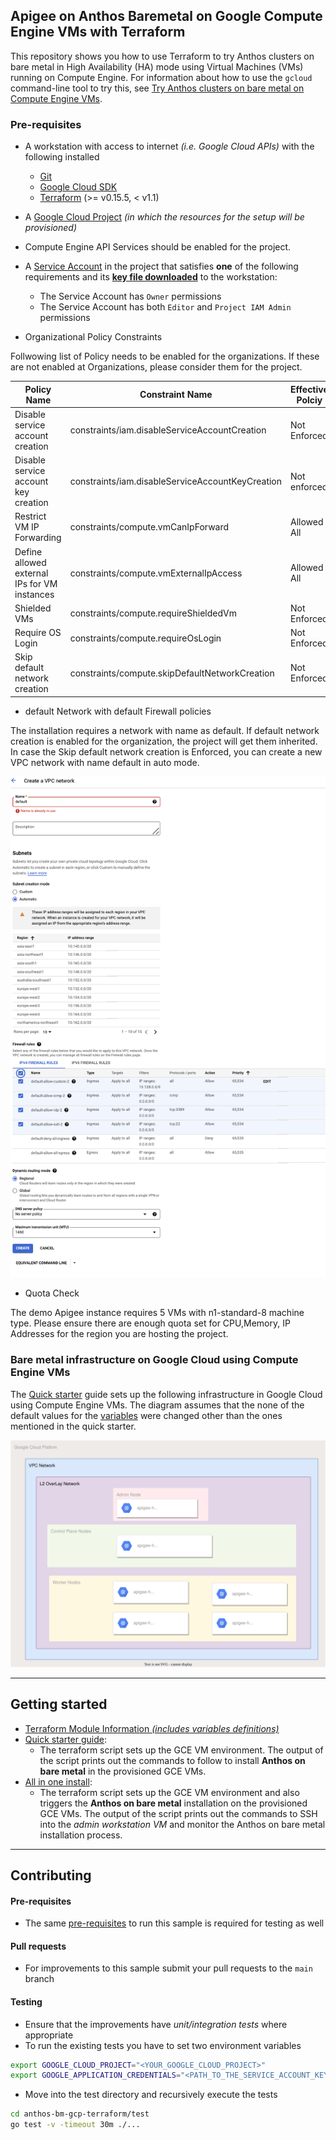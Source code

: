 
## Apigee on Anthos Baremetal on Google Compute Engine VMs with Terraform

This repository shows you how to use Terraform to try Anthos clusters on bare metal in High Availability (HA) mode using Virtual Machines (VMs) running on Compute Engine. For information about how to use the `gcloud` command-line tool to try this, see [Try Anthos clusters on bare metal on Compute Engine VMs](https://cloud.google.com/anthos/clusters/docs/bare-metal/1.6/try/gce-vms).

### Pre-requisites

- A workstation with access to internet _(i.e. Google Cloud APIs)_ with the following installed
  - [Git](https://www.atlassian.com/git/tutorials/install-git)
  - [Google Cloud SDK](https://cloud.google.com/sdk/docs/install)
  - [Terraform](https://learn.hashicorp.com/tutorials/terraform/install-cli) (>= v0.15.5, < v1.1)

- A [Google Cloud Project](https://console.cloud.google.com/cloud-resource-manager?_ga=2.187862184.1029435410.1614837439-1338907320.1614299892) _(in which the resources for the setup will be provisioned)_

- Compute Engine API Services should be enabled for the project.

- A [Service Account](https://cloud.google.com/iam/docs/creating-managing-service-accounts) in the project that satisfies **one** of the following requirements and its **[key file downloaded](docs/create_sa_key.md)** to the workstation:
  - The Service Account has `Owner` permissions
  - The Service Account has both `Editor` and `Project IAM Admin` permissions
- Organizational Policy Constraints 
 
Follwowing list of Policy needs to be enabled for the organizations. If these are not enabled at Organizations, please consider them for the project.

|  Policy Name                                 | Constraint Name                                   | Effective Polciy |
|  ------------------------------------------- | ------------------------------------------------- | ---------------- |
| Disable service account creation             | constraints/iam.disableServiceAccountCreation	   | Not Enforced     |
| Disable service account key creation         | constraints/iam.disableServiceAccountKeyCreation	 | Not enforced     |
| Restrict VM IP Forwarding                    | constraints/compute.vmCanIpForward	               | Allowed All      | 
| Define allowed external IPs for VM instances | constraints/compute.vmExternalIpAccess	           | Allowed All      |
| Shielded VMs                                 | constraints/compute.requireShieldedVm	           | Not Enforced     |
| Require OS Login                             | constraints/compute.requireOsLogin	               | Not Enforced     |
| Skip default network creation                | constraints/compute.skipDefaultNetworkCreation	   | Not Enforced     |

- default Network with default Firewall policies 

The installation requires a network with name as default. If default network creation is enabled for the organization, the project will get them inherited. In case the  Skip default network creation is Enforced, you can create a new VPC network with name default in auto mode. 

![Default Network](docs/images/default_network.png)

- Quota Check 

The demo Apigee instance requires 5 VMs with n1-standard-8 machine type. Please ensure there are enough quota set for CPU,Memory, IP Addresses for the region you are hosting the project.

### Bare metal infrastructure on Google Cloud using Compute Engine VMs

The [Quick starter](docs/quickstart.md) guide sets up the following infrastructure in Google Cloud using Compute Engine VMs. The diagram assumes that the none of the default values for the [variables](variables.tf) were changed other than the ones mentioned in the quick starter.

![Bare metal infrastructure on Google Cloud using Compute Engine VMs](docs/images/abm_gcp_infra.svg)

---
## Getting started

- [Terraform Module Information _(includes variables definitions)_](docs/variables.md)
- [Quick starter guide](docs/quickstart.md):
    - The terraform script sets up the GCE VM environment. The output of the script prints out the commands to follow to install **Anthos on bare metal** in the provisioned GCE VMs.
- [All in one install](docs/one_click_install.md):
    - The terraform script sets up the GCE VM environment and also triggers the **Anthos on bare metal** installation on the provisioned GCE VMs. The output of the script prints out the commands to SSH into the *admin workstation VM* and monitor the Anthos on bare metal installation process.


---
## Contributing

#### Pre-requisites
- The same [pre-requisites](#pre-requisites) to run this sample is required for testing as well

#### Pull requests
- For improvements to this sample submit your pull requests to the `main` branch

#### Testing
- Ensure that the improvements have _unit/integration tests_ where appropriate
- To run the existing tests you have to set two environment variables
```bash
export GOOGLE_CLOUD_PROJECT="<YOUR_GOOGLE_CLOUD_PROJECT>"
export GOOGLE_APPLICATION_CREDENTIALS="<PATH_TO_THE_SERVICE_ACCOUNT_KEY_FILE>"
```
- Move into the test directory and recursively execute the tests
```bash
cd anthos-bm-gcp-terraform/test
go test -v -timeout 30m ./...
```
